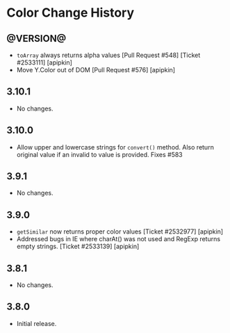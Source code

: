 Color Change History
====================

@VERSION@
------

* `toArray` always returns alpha values
  [Pull Request #548] [Ticket #2533111] [apipkin]
* Move Y.Color out of DOM
  [Pull Request #576] [apipkin]

3.10.1
------

* No changes.

3.10.0
------

* Allow upper and lowercase strings for `convert()` method. Also return
  original value if an invalid to value is provided. Fixes #583

3.9.1
-----

* No changes.

3.9.0
-----

* `getSimilar` now returns proper color values
  [Ticket #2532977] [apipkin]
* Addressed bugs in IE where charAt() was not used and RegExp
  returns empty strings.
  [Ticket #2533139] [apipkin]

3.8.1
-----

* No changes.

3.8.0
-----

* Initial release.
